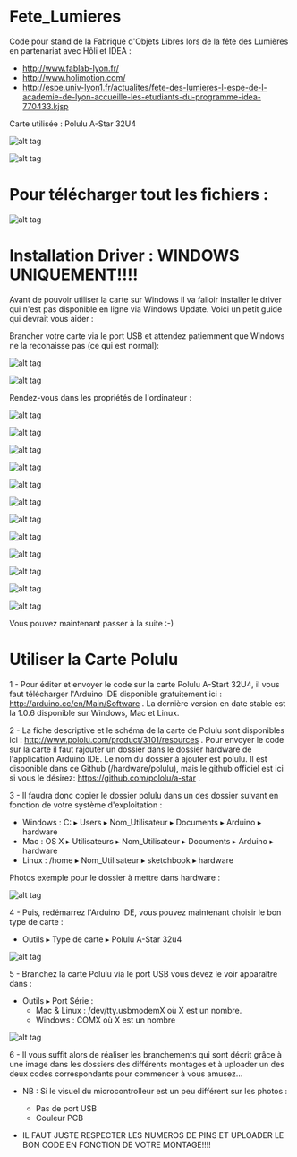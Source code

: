 Fete_Lumieres
=============

Code pour stand de la Fabrique d'Objets Libres lors de la fête des Lumières en partenariat avec Hôli et IDEA :

- http://www.fablab-lyon.fr/
- http://www.holimotion.com/
- http://espe.univ-lyon1.fr/actualites/fete-des-lumieres-l-espe-de-l-academie-de-lyon-accueille-les-etudiants-du-programme-idea-770433.kjsp

Carte utilisée : Polulu A-Star 32U4

![alt tag](https://raw.githubusercontent.com/Anderson69s/Fete_Lumieres/master/images_installation/polulu_pcb_front.jpg)

![alt tag](https://raw.githubusercontent.com/Anderson69s/Fete_Lumieres/master/images_installation/polulu_pcb_rear.jpg)

Pour télécharger tout les fichiers :
====================================

![alt tag](https://raw.githubusercontent.com/Anderson69s/Fete_Lumieres/master/images_installation/github_download.png)


Installation Driver : WINDOWS UNIQUEMENT!!!!
============================================

Avant de pouvoir utiliser la carte sur Windows il va falloir installer le driver qui n'est pas disponible en ligne via Windows Update. Voici un petit guide qui devrait vous aider :

Brancher votre carte via le port USB et attendez patiemment que Windows ne la reconaisse pas (ce qui est normal): 

![alt tag](https://raw.githubusercontent.com/Anderson69s/Fete_Lumieres/master/images_installation/Drivers_premiere_connexion.png)

![alt tag](https://raw.githubusercontent.com/Anderson69s/Fete_Lumieres/master/images_installation/Drivers_error_no_drivers.png)

Rendez-vous dans les propriétés de l'ordinateur : 

![alt tag](https://raw.githubusercontent.com/Anderson69s/Fete_Lumieres/master/images_installation/Drivers_prorietes_ordinateur.png)

![alt tag](https://raw.githubusercontent.com/Anderson69s/Fete_Lumieres/master/images_installation/Drivers_gestionnaire_peripherique)

![alt tag](https://raw.githubusercontent.com/Anderson69s/Fete_Lumieres/master/images_installation/Drivers_pas_driver.png)

![alt tag](https://raw.githubusercontent.com/Anderson69s/Fete_Lumieres/master/images_installation/Drivers_maj_driver.png)

![alt tag](https://raw.githubusercontent.com/Anderson69s/Fete_Lumieres/master/images_installation/Drivers_source.png)

![alt tag](https://raw.githubusercontent.com/Anderson69s/Fete_Lumieres/master/images_installation/Drivers_source_choix.png)

![alt tag](https://raw.githubusercontent.com/Anderson69s/Fete_Lumieres/master/images_installation/Drivers_source_driver.png)

![alt tag](https://raw.githubusercontent.com/Anderson69s/Fete_Lumieres/master/images_installation/Drivers_source_lancement_recherche.png)

![alt tag](https://raw.githubusercontent.com/Anderson69s/Fete_Lumieres/master/images_installation/Drivers_confirmation_installation.png)

![alt tag](https://raw.githubusercontent.com/Anderson69s/Fete_Lumieres/master/images_installation/Drivers_durant_installation.png)

![alt tag](https://raw.githubusercontent.com/Anderson69s/Fete_Lumieres/master/images_installation/Drivers_installation_finie.png)

![alt tag](https://raw.githubusercontent.com/Anderson69s/Fete_Lumieres/master/images_installation/Drivers_carte_bien_reconnue.png)

Vous pouvez maintenant passer à la suite :-) 

Utiliser la Carte Polulu
========================


1 - Pour éditer et envoyer le code sur la carte Polulu A-Start 32U4, il vous faut télécharger l'Arduino IDE disponible gratuitement ici : http://arduino.cc/en/Main/Software . La dernière version en date stable est la 1.0.6 disponible sur Windows, Mac et Linux.

2 - La fiche descriptive et le schéma de la carte de Polulu sont disponibles ici : http://www.pololu.com/product/3101/resources . Pour envoyer le code sur la carte il faut rajouter un dossier dans le dossier hardware de l'application Arduino IDE. Le nom du dossier à ajouter est polulu. Il est disponible dans ce Github (/hardware/polulu), mais le github officiel est ici si vous le désirez: https://github.com/pololu/a-star .

3 - Il faudra donc copier le dossier polulu dans un des dossier suivant en fonction de votre système d'exploitation :

* Windows : C: ▸ Users ▸ Nom_Utilisateur ▸ Documents ▸ Arduino ▸ hardware
* Mac : OS X ▸ Utilisateurs ▸ Nom_Utilisateur ▸ Documents ▸ Arduino ▸ hardware
* Linux : /home ▸ Nom_Utilisateur ▸ sketchbook ▸ hardware

Photos exemple pour le dossier à mettre dans hardware : 

![alt tag](https://raw.githubusercontent.com/Anderson69s/Fete_Lumieres/master/images_installation/Arduino_IDE_hardware_folder.png)

4 - Puis, redémarrez l'Arduino IDE, vous pouvez maintenant choisir le bon type de carte : 

* Outils ▸ Type de carte ▸ Polulu A-Star 32u4

![alt tag](https://raw.githubusercontent.com/Anderson69s/Fete_Lumieres/master/images_installation/Arduino_IDE_type_de_carte.png)

5 - Branchez la carte Polulu via le port USB vous devez le voir apparaître dans : 

* Outils ▸ Port Série :
    * Mac & Linux : /dev/tty.usbmodemX où X est un nombre.
    * Windows : COMX où X est un nombre

![alt tag](https://raw.githubusercontent.com/Anderson69s/Fete_Lumieres/master/images_installation/Arduino_IDE_outils_ports.png)

6 - Il vous suffit alors de réaliser les branchements qui sont décrit grâce à une image dans les dossiers des différents montages et à uploader un des deux codes correspondants pour commencer à vous amusez... 


* NB : Si le visuel du microcontrolleur est un peu différent sur les photos : 
    
    * Pas de port USB 
    * Couleur PCB 

* IL FAUT JUSTE RESPECTER LES NUMEROS DE PINS ET UPLOADER LE BON CODE EN FONCTION DE VOTRE MONTAGE!!!!

